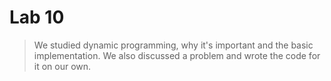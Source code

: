 # Lab 10

> We studied dynamic programming, why it's important and the basic implementation. We also discussed a problem 
and wrote the code for it on our own.

